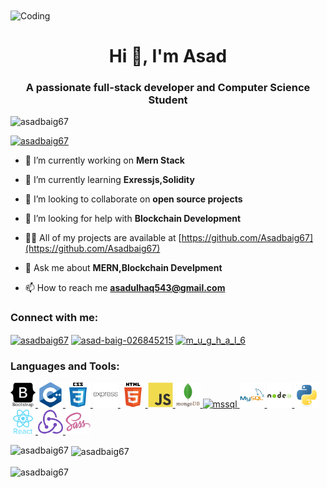 <img align="center" alt="Coding" width="800" heigth="100" src="https://im.ezgif.com/tmp/ezgif-1-b9cab1bbc7.gif">

<h1 align="center">Hi 👋, I'm Asad</h1>
<h3 align="center">A passionate full-stack developer and Computer Science Student</h3>

<p align="left"> <img src="https://komarev.com/ghpvc/?username=asadbaig67&label=Profile%20views&color=0e75b6&style=flat" alt="asadbaig67" /> </p>

<p align="left"> <a href="https://twitter.com/asadbaig67" target="blank"><img src="https://img.shields.io/twitter/follow/asadbaig67?logo=twitter&style=for-the-badge" alt="asadbaig67" /></a> </p>

- 🔭 I’m currently working on **Mern Stack**

- 🌱 I’m currently learning **Exressjs,Solidity**

- 👯 I’m looking to collaborate on **open source projects**

- 🤝 I’m looking for help with **Blockchain Development**

- 👨‍💻 All of my projects are available at [https://github.com/Asadbaig67](https://github.com/Asadbaig67)

- 💬 Ask me about **MERN,Blockchain Develpment**

- 📫 How to reach me **asadulhaq543@gmail.com**

<h3 align="left">Connect with me:</h3>
<p align="left">
<a href="https://twitter.com/Asadbaig67" target="blank"><img align="center" src="https://raw.githubusercontent.com/rahuldkjain/github-profile-readme-generator/master/src/images/icons/Social/twitter.svg" alt="asadbaig67" height="30" width="40" /></a>
<a href="https://linkedin.com/in/asad-baig-026845215" target="blank"><img align="center" src="https://raw.githubusercontent.com/rahuldkjain/github-profile-readme-generator/master/src/images/icons/Social/linked-in-alt.svg" alt="asad-baig-026845215" height="30" width="40" /></a>
<a href="https://instagram.com/m_u_g_h_a_l_6" target="blank"><img align="center" src="https://raw.githubusercontent.com/rahuldkjain/github-profile-readme-generator/master/src/images/icons/Social/instagram.svg" alt="m_u_g_h_a_l_6" height="30" width="40" /></a>
</p>

<h3 align="left">Languages and Tools:</h3>
<p align="left"> <a href="https://getbootstrap.com" target="_blank" rel="noreferrer"> <img src="https://raw.githubusercontent.com/devicons/devicon/master/icons/bootstrap/bootstrap-plain-wordmark.svg" alt="bootstrap" width="40" height="40"/> </a> <a href="https://www.w3schools.com/cpp/" target="_blank" rel="noreferrer"> <img src="https://raw.githubusercontent.com/devicons/devicon/master/icons/cplusplus/cplusplus-original.svg" alt="cplusplus" width="40" height="40"/> </a> <a href="https://www.w3schools.com/css/" target="_blank" rel="noreferrer"> <img src="https://raw.githubusercontent.com/devicons/devicon/master/icons/css3/css3-original-wordmark.svg" alt="css3" width="40" height="40"/> </a> <a href="https://expressjs.com" target="_blank" rel="noreferrer"> <img src="https://raw.githubusercontent.com/devicons/devicon/master/icons/express/express-original-wordmark.svg" alt="express" width="40" height="40"/> </a> <a href="https://www.w3.org/html/" target="_blank" rel="noreferrer"> <img src="https://raw.githubusercontent.com/devicons/devicon/master/icons/html5/html5-original-wordmark.svg" alt="html5" width="40" height="40"/> </a> <a href="https://developer.mozilla.org/en-US/docs/Web/JavaScript" target="_blank" rel="noreferrer"> <img src="https://raw.githubusercontent.com/devicons/devicon/master/icons/javascript/javascript-original.svg" alt="javascript" width="40" height="40"/> </a> <a href="https://www.mongodb.com/" target="_blank" rel="noreferrer"> <img src="https://raw.githubusercontent.com/devicons/devicon/master/icons/mongodb/mongodb-original-wordmark.svg" alt="mongodb" width="40" height="40"/> </a> <a href="https://www.microsoft.com/en-us/sql-server" target="_blank" rel="noreferrer"> <img src="https://www.svgrepo.com/show/303229/microsoft-sql-server-logo.svg" alt="mssql" width="40" height="40"/> </a> <a href="https://www.mysql.com/" target="_blank" rel="noreferrer"> <img src="https://raw.githubusercontent.com/devicons/devicon/master/icons/mysql/mysql-original-wordmark.svg" alt="mysql" width="40" height="40"/> </a> <a href="https://nodejs.org" target="_blank" rel="noreferrer"> <img src="https://raw.githubusercontent.com/devicons/devicon/master/icons/nodejs/nodejs-original-wordmark.svg" alt="nodejs" width="40" height="40"/> </a> <a href="https://www.python.org" target="_blank" rel="noreferrer"> <img src="https://raw.githubusercontent.com/devicons/devicon/master/icons/python/python-original.svg" alt="python" width="40" height="40"/> </a> <a href="https://reactjs.org/" target="_blank" rel="noreferrer"> <img src="https://raw.githubusercontent.com/devicons/devicon/master/icons/react/react-original-wordmark.svg" alt="react" width="40" height="40"/> </a> <a href="https://redux.js.org" target="_blank" rel="noreferrer"> <img src="https://raw.githubusercontent.com/devicons/devicon/master/icons/redux/redux-original.svg" alt="redux" width="40" height="40"/> </a> <a href="https://sass-lang.com" target="_blank" rel="noreferrer"> <img src="https://raw.githubusercontent.com/devicons/devicon/master/icons/sass/sass-original.svg" alt="sass" width="40" height="40"/> </a> </p>

<p><img align="left" src="https://github-readme-stats.vercel.app/api/top-langs?username=asadbaig67&show_icons=true&locale=en&layout=compact" alt="asadbaig67" /></p>

<p>&nbsp;<img align="center" src="https://github-readme-stats.vercel.app/api?username=asadbaig67&show_icons=true&locale=en" alt="asadbaig67" /></p>

<p><img align="center" src="https://github-readme-streak-stats.herokuapp.com/?user=asadbaig67&" alt="asadbaig67" /></p>
